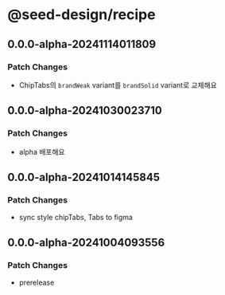 # @seed-design/recipe

## 0.0.0-alpha-20241114011809

### Patch Changes

- ChipTabs의 `brandWeak` variant를 `brandSolid` variant로 교체해요

## 0.0.0-alpha-20241030023710

### Patch Changes

- alpha 배포해요

## 0.0.0-alpha-20241014145845

### Patch Changes

- sync style chipTabs, Tabs to figma

## 0.0.0-alpha-20241004093556

### Patch Changes

- prerelease
